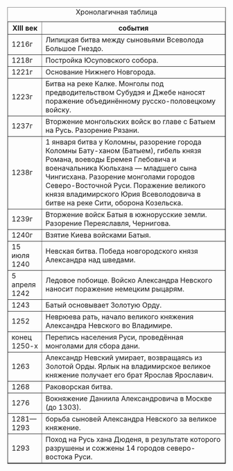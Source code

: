 
<html>
 <head>
  <meta charset="utf-8">
  <title>история</title>
 </head>
 <body>
  <table border="1">
   <caption>Хронолагичная таблица</caption>
   <tr>
    <th>XIII век</th>
    <th>события</th>
   </tr>
   <tr><td>1216г</td><td> Липицкая битва между сыновьями Всеволода Большое Гнездо.
   <tr><td>1218г</td><td>Постройка Юсуповского собора.
   <tr><td>1221г</td><td>Основание Нижнего Новгорода.
   <tr><td>1223г</td><td>Битва на реке Калке. Монголы под предводительством Субудэя и Джебе наносят поражение объединённому русско-половецкому войску.
   <tr><td>1237г</td><td> Вторжение монгольских войск во главе с Батыем на Русь. Разорение Рязани.
   <tr><td>1238г</td><td> 1 января битва у Коломны, разорение города Коломны Бату-ханом (Батыем), гибель князя Романа, воеводы Еремея Глебовича и военачальника Кюльхана — младшего сына Чингисхана. Разорение монголами городов Северо-Восточной Руси. Поражение великого князя владимирского Юрия Всеволодовича в битве на реке Сити, оборона Козельска.
   <tr><td>1239г</td><td> Вторжение войск Батыя в южнорусские земли. Разорение Переяславля, Чернигова.
   <tr><td>1240г</td><td> Взятие Киева войсками Батыя.
   <tr><td>15 июля 1240</td><td> Невская битва. Победа новгородского князя Александра над шведами.
   <tr><td>5 апреля 1242</td><td> Ледовое побоище. Войско Александра Невского наносит поражение немецким рыцарям.
   <tr><td>1243</td><td> Батый основывает Золотую Орду.
   <tr><td>1252</td><td> Неврюева рать, начало великого княжения Александра Невского во Владимире.
   <tr><td>конец 1250-х</td><td> Перепись населения Руси, проведённая монголами для сбора дани.
   <tr><td>1263</td><td>Александр Невский умирает, возвращаясь из Золотой Орды. Ярлык на владимирское великое княжение получает его брат Ярослав Ярославич.
   <tr><td>1268</td><td>Раковорская битва.
   <tr><td>1276</td><td> Вокняжение Даниила Александровича в Москве (до 1303).
   <tr><td>1281—1293</td><td> борьба сыновей Александра Невского за великое княжение.
   <tr><td>1293</td><td> Поход на Русь хана Дюденя, в результате которого разрушены и сожжены 14 городов северо-востока Руси.

  </table>
 </body>
</html>
